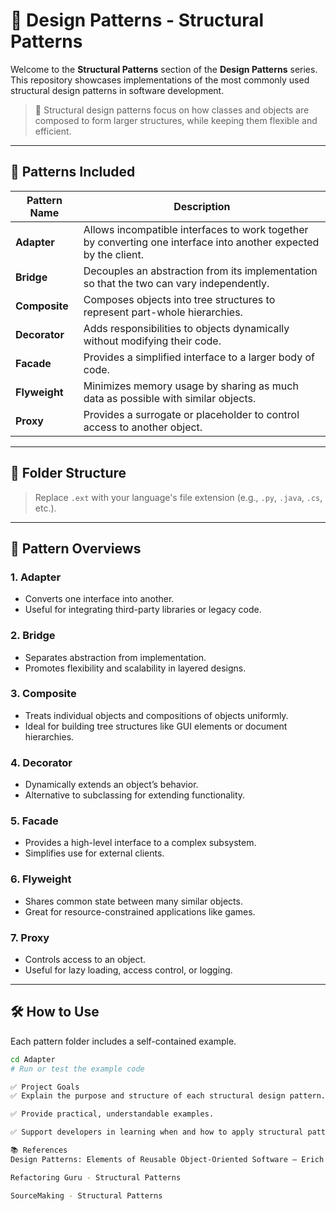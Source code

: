 # 🧱 Design Patterns - Structural Patterns

Welcome to the **Structural Patterns** section of the **Design Patterns** series. This repository showcases implementations of the most commonly used structural design patterns in software development.

> 🧩 Structural design patterns focus on how classes and objects are composed to form larger structures, while keeping them flexible and efficient.

---

## 📁 Patterns Included

| Pattern Name       | Description |
|--------------------|-------------|
| **Adapter**         | Allows incompatible interfaces to work together by converting one interface into another expected by the client. |
| **Bridge**          | Decouples an abstraction from its implementation so that the two can vary independently. |
| **Composite**       | Composes objects into tree structures to represent part-whole hierarchies. |
| **Decorator**       | Adds responsibilities to objects dynamically without modifying their code. |
| **Facade**          | Provides a simplified interface to a larger body of code. |
| **Flyweight**       | Minimizes memory usage by sharing as much data as possible with similar objects. |
| **Proxy**           | Provides a surrogate or placeholder to control access to another object. |

---

## 📂 Folder Structure


> Replace `.ext` with your language's file extension (e.g., `.py`, `.java`, `.cs`, etc.).

---

## 🧠 Pattern Overviews

### 1. Adapter
- Converts one interface into another.
- Useful for integrating third-party libraries or legacy code.

### 2. Bridge
- Separates abstraction from implementation.
- Promotes flexibility and scalability in layered designs.

### 3. Composite
- Treats individual objects and compositions of objects uniformly.
- Ideal for building tree structures like GUI elements or document hierarchies.

### 4. Decorator
- Dynamically extends an object’s behavior.
- Alternative to subclassing for extending functionality.

### 5. Facade
- Provides a high-level interface to a complex subsystem.
- Simplifies use for external clients.

### 6. Flyweight
- Shares common state between many similar objects.
- Great for resource-constrained applications like games.

### 7. Proxy
- Controls access to an object.
- Useful for lazy loading, access control, or logging.

---

## 🛠️ How to Use

Each pattern folder includes a self-contained example.

```bash
cd Adapter
# Run or test the example code

✅ Project Goals
✅ Explain the purpose and structure of each structural design pattern.

✅ Provide practical, understandable examples.

✅ Support developers in learning when and how to apply structural patterns effectively.

📚 References
Design Patterns: Elements of Reusable Object-Oriented Software — Erich Gamma, Richard Helm, Ralph Johnson, John Vlissides

Refactoring Guru - Structural Patterns

SourceMaking - Structural Patterns

